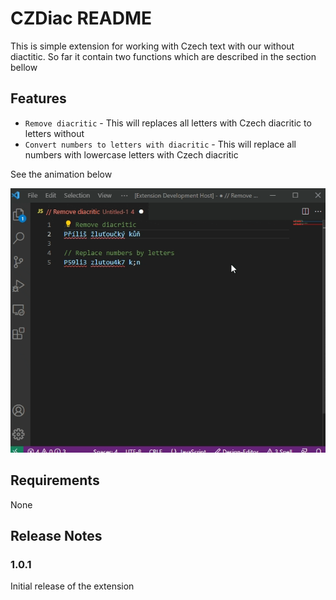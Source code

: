 # CZDiac README

This is simple extension for working with Czech text with our without diactitic.
So far it contain two functions which are described in the section bellow


## Features

- `Remove diacritic` - This will replaces all letters with Czech diacritic to letters without
- `Convert numbers to letters with diacritic` - This will replace all numbers with lowercase letters with Czech diacritic

See the animation below

![Main features](images/features.gif)

## Requirements

None

## Release Notes

### 1.0.1

Initial release of the extension